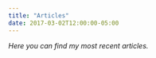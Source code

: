 ```yaml
---
title: "Articles"
date: 2017-03-02T12:00:00-05:00
---
```

_Here you can find my most recent articles._
